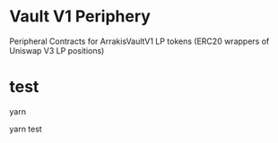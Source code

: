# Vault V1 Periphery

Peripheral Contracts for ArrakisVaultV1 LP tokens (ERC20 wrappers of Uniswap V3 LP positions)

# test

yarn

yarn test
